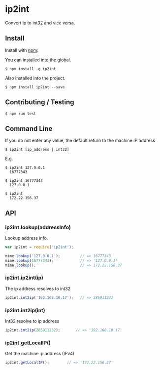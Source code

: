 # ip2int

Convert ip to int32 and vice versa.

## Install

Install with [npm](http://github.com/isaacs/npm):

You can installed into the global.
```shell
$ npm install -g ip2int
```

Also installed into the project.
```shell
$ npm install ip2int --save
```
## Contributing / Testing
```shell
$ npm run test
```
## Command Line
If you do not enter any value, the default return to the machine IP address
```shell
$ ip2int [ip_address | int32]
```
E.g.
```shell
$ ip2int 127.0.0.1
  16777343

$ ip2int 16777343
  127.0.0.1
    
$ ip2int
  172.22.156.37
```
## API

### ip2int.lookup(addressInfo)
Lookup address info.

```js
var ip2int = require('ip2int');

mime.lookup('127.0.0.1');         // => 16777343
mime.lookup(16777343);            // => '127.0.0.1'
mime.lookup();                    // => 172.22.156.37
```

### ip2int.ip2int(ip)
The ip address resolves to int32

```js
ip2int.int2ip('192.168.10.17');   // => 285911232
```

### ip2int.int2ip(int)
Int32 resolve to ip address

```js
ip2int.int2ip(285911232);       // => '192.168.10.17'
```

### ip2int.getLocalIP()
Get the machine ip address (IPv4)

```js
ip2int.getLocalIP();        // => '172.22.156.37'
```


